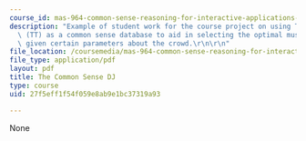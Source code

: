 ```yaml
---
course_id: mas-964-common-sense-reasoning-for-interactive-applications-fall-2002
description: "Example of student work for the course project on using ThoughtTreasure\
  \ (TT) as a common sense database to aid in selecting the optimal music for a crowd\
  \ given certain parameters about the crowd.\r\n\r\n"
file_location: /coursemedia/mas-964-common-sense-reasoning-for-interactive-applications-fall-2002/27f5eff1f54f059e8ab9e1bc37319a93_proj_file1.pdf
file_type: application/pdf
layout: pdf
title: The Common Sense DJ
type: course
uid: 27f5eff1f54f059e8ab9e1bc37319a93

---
```

None